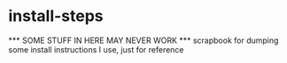 # install-steps
*** SOME STUFF IN HERE MAY NEVER WORK *** scrapbook for dumping some install instructions I use, just for reference
